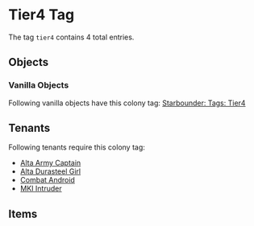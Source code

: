 # Tier4 Tag

The tag `tier4` contains 4 total entries.

## Objects

### Vanilla Objects

Following vanilla objects have this colony tag: [Starbounder: Tags: Tier4](https://starbounder.org/Tag:Tier4)

## Tenants

Following tenants require this colony tag:

- [Alta Army Captain](https://ceterai.github.io/MyEnternia/Wiki/AltaArmyCaptain)
- [Alta Durasteel Girl](https://ceterai.github.io/MyEnternia/Wiki/AltaDurasteelGirl)
- [Combat Android](https://ceterai.github.io/MyEnternia/Wiki/CombatAndroid)
- [MKI Intruder](https://ceterai.github.io/MyEnternia/Wiki/MKIIntruder)

## Items
